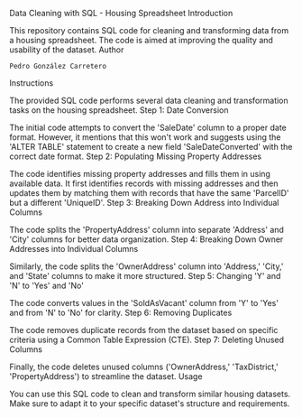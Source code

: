 Data Cleaning with SQL - Housing Spreadsheet
Introduction

This repository contains SQL code for cleaning and transforming data from a housing spreadsheet. The code is aimed at improving the quality and usability of the dataset.
Author

    Pedro González Carretero

Instructions

The provided SQL code performs several data cleaning and transformation tasks on the housing spreadsheet.
Step 1: Date Conversion

The initial code attempts to convert the 'SaleDate' column to a proper date format. However, it mentions that this won't work and suggests using the 'ALTER TABLE' statement to create a new field 'SaleDateConverted' with the correct date format.
Step 2: Populating Missing Property Addresses

The code identifies missing property addresses and fills them in using available data. It first identifies records with missing addresses and then updates them by matching them with records that have the same 'ParcelID' but a different 'UniqueID'.
Step 3: Breaking Down Address into Individual Columns

The code splits the 'PropertyAddress' column into separate 'Address' and 'City' columns for better data organization.
Step 4: Breaking Down Owner Addresses into Individual Columns

Similarly, the code splits the 'OwnerAddress' column into 'Address,' 'City,' and 'State' columns to make it more structured.
Step 5: Changing 'Y' and 'N' to 'Yes' and 'No'

The code converts values in the 'SoldAsVacant' column from 'Y' to 'Yes' and from 'N' to 'No' for clarity.
Step 6: Removing Duplicates

The code removes duplicate records from the dataset based on specific criteria using a Common Table Expression (CTE).
Step 7: Deleting Unused Columns

Finally, the code deletes unused columns ('OwnerAddress,' 'TaxDistrict,' 'PropertyAddress') to streamline the dataset.
Usage

You can use this SQL code to clean and transform similar housing datasets. Make sure to adapt it to your specific dataset's structure and requirements.
